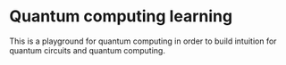 # Quantum computing learning
This is a playground for quantum computing in order to build intuition for quantum circuits and quantum computing.
